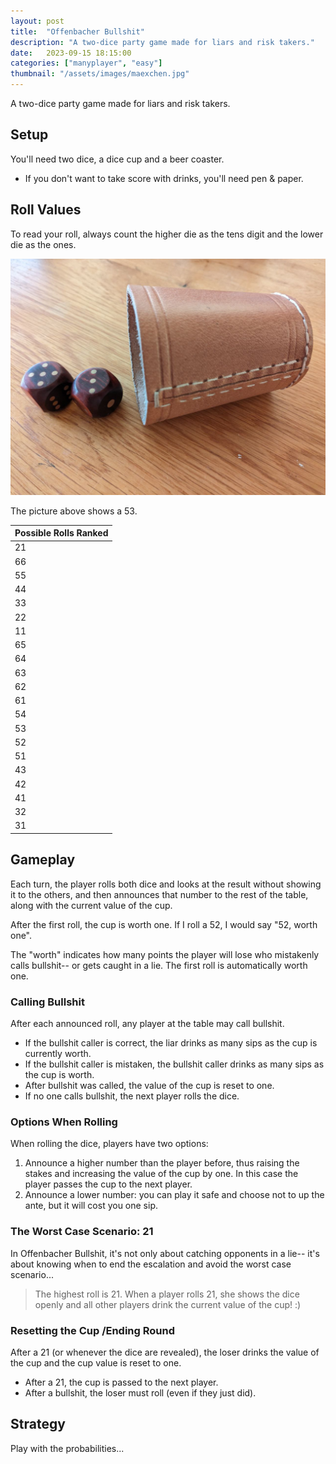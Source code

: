 ```yaml
---
layout: post
title:  "Offenbacher Bullshit"
description: "A two-dice party game made for liars and risk takers."
date:   2023-09-15 18:15:00
categories: ["manyplayer", "easy"]
thumbnail: "/assets/images/maexchen.jpg"
---
```

A two-dice party game made for liars and risk takers.

## Setup
You'll need two dice, a dice cup and a beer coaster.
- If you don't want to take score with drinks, you'll need pen & paper. 
  
## Roll Values
To read your roll, always count the higher die as the tens digit and the lower die as the ones. 

![](/assets/images/maexchen.jpg)

The picture above shows a 53.

| Possible Rolls Ranked |
|-----|
|21|
|66| 
|55| 
|44| 
|33| 
|22|
|11|
|65|
|64|
|63|
|62|
|61|
|54|
|53|
|52|
|51|
|43|
|42|
|41|
|32|
|31|

## Gameplay
Each turn, the player rolls both dice and looks at the result without showing it to the others, and then announces that number to the rest of the table, along with the current value of the cup.

After the first roll, the cup is worth one. If I roll a 52, I would say "52, worth one".

The "worth" indicates how many points the player will lose who mistakenly calls bullshit-- or gets caught in a lie. The first roll is automatically worth one.

### Calling Bullshit
After each announced roll, any player at the table may call bullshit. 
- If the bullshit caller is correct, the liar drinks as many sips as the cup is currently worth.
- If the bullshit caller is mistaken, the bullshit caller drinks as many sips as the cup is worth.
- After bullshit was called, the value of the cup is reset to one.
- If no one calls bullshit, the next player rolls the dice.

### Options When Rolling  
When rolling the dice, players have two options:
1. Announce a higher number than the player before, thus raising the stakes and increasing the value of the cup by one. In this case the player passes the cup to the next player.
2. Announce a lower number: you can play it safe and choose not to up the ante, but it will cost you one sip.

### The Worst Case Scenario: 21
In Offenbacher Bullshit, it's not only about catching opponents in a lie-- it's about knowing when to end the escalation and avoid the worst case scenario...

> The highest roll is 21. When a player rolls 21, she shows the dice openly and all other players drink the current value of the cup! :)

### Resetting the Cup /Ending Round
After a 21 (or whenever the dice are revealed), the loser drinks the value of the cup and the cup value is reset to one.
- After a 21, the cup is passed to the next player.
- After a bullshit, the loser must roll (even if they just did).

## Strategy
Play with the probabilities... 